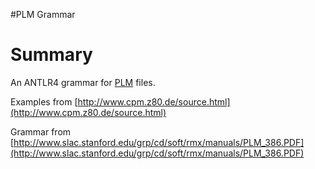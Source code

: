 #PLM Grammar

# Summary

An ANTLR4 grammar for [PLM](https://en.wikipedia.org/wiki/PL/M) files.

Examples from [http://www.cpm.z80.de/source.html](http://www.cpm.z80.de/source.html)

Grammar from [http://www.slac.stanford.edu/grp/cd/soft/rmx/manuals/PLM_386.PDF](http://www.slac.stanford.edu/grp/cd/soft/rmx/manuals/PLM_386.PDF)


